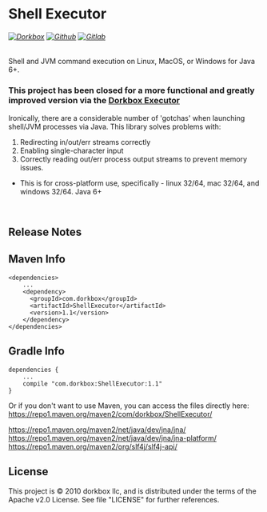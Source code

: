 Shell Executor
==============

###### [![Dorkbox](https://badge.dorkbox.com/dorkbox.svg "Dorkbox")](https://git.dorkbox.com/dorkbox/ShellExecutor) [![Github](https://badge.dorkbox.com/github.svg "Github")](https://github.com/dorkbox/ShellExecutor) [![Gitlab](https://badge.dorkbox.com/gitlab.svg "Gitlab")](https://gitlab.com/dorkbox/ShellExecutor)


Shell and JVM command execution on Linux, MacOS, or Windows for Java 6+.


### This project has been closed for a more functional and greatly improved version via the [Dorkbox Executor](https://git.dorkbox.com/dorkbox/Executor)
 
Ironically, there are a considerable number of 'gotchas' when launching shell/JVM processes via Java. This library solves problems with:
1. Redirecting in/out/err streams correctly
1. Enabling single-character input
1. Correctly reading out/err process output streams to prevent memory issues.

- This is for cross-platform use, specifically - linux 32/64, mac 32/64, and windows 32/64. Java 6+


&nbsp; 
&nbsp; 

Release Notes 
---------
 
  
Maven Info
---------
```
<dependencies>
    ...
    <dependency>
      <groupId>com.dorkbox</groupId>
      <artifactId>ShellExecutor</artifactId>
      <version>1.1</version>
    </dependency>
</dependencies>
```

Gradle Info
---------
````
dependencies {
    ...
    compile "com.dorkbox:ShellExecutor:1.1"
}
````

Or if you don't want to use Maven, you can access the files directly here:  
https://repo1.maven.org/maven2/com/dorkbox/ShellExecutor/  


https://repo1.maven.org/maven2/net/java/dev/jna/jna/  
https://repo1.maven.org/maven2/net/java/dev/jna/jna-platform/  
https://repo1.maven.org/maven2/org/slf4j/slf4j-api/    

License
---------
This project is © 2010 dorkbox llc, and is distributed under the terms of the Apache v2.0 License. See file "LICENSE" for further references.

